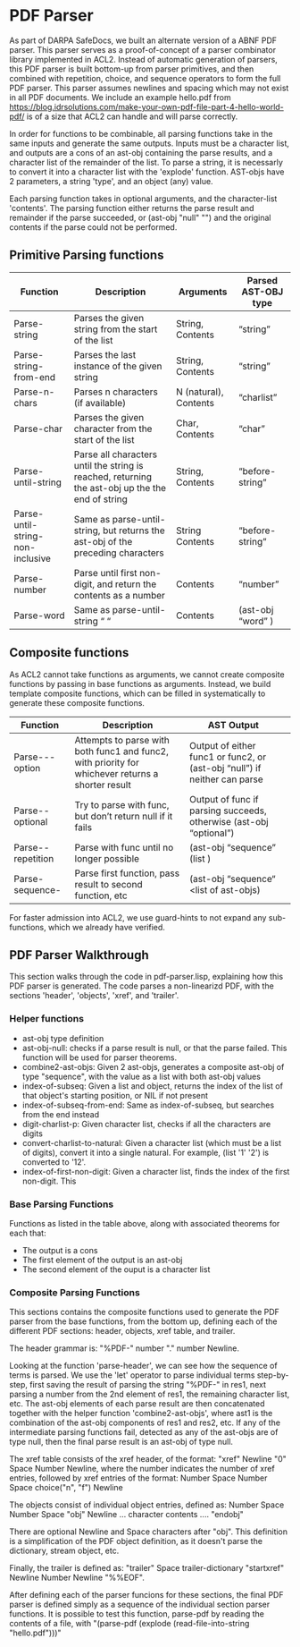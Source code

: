 # PDF Parser

As part of DARPA SafeDocs, we built an alternate version of a ABNF PDF parser. This parser serves as a proof-of-concept of a parser combinator library implemented in ACL2. Instead of automatic generation of parsers, this PDF parser is built bottom-up from parser primitives, and then combined with repetition, choice, and sequence operators to form the full PDF parser. This parser assumes newlines and spacing which may not exist in all PDF documents. We include an example hello.pdf from https://blog.idrsolutions.com/make-your-own-pdf-file-part-4-hello-world-pdf/ is of a size that ACL2 can handle and will parse correctly. 

In order for functions to be combinable, all parsing functions take in the same inputs and generate the same outputs. Inputs must be a character list, and outputs are a cons of an ast-obj containing the parse results, and a character list of the remainder of the list. To parse a string, it is necessarly to convert it into a character list with the 'explode' function. AST-objs have 2 parameters, a string 'type', and an object (any) value. 

Each parsing function takes in optional arguments, and the character-list 'contents'. The parsing function either returns the parse result and remainder if the parse succeeded, or (ast-obj "null" "") and the original contents if the parse could not be performed.

## Primitive Parsing functions

|     Function                            |     Description                                                                                             |     Arguments           |     Parsed AST-OBJ type                                         |
|-----------------------------------------|-------------------------------------------------------------------------------------------------------------|-------------------------|-----------------------------------------------------------------|
|     Parse-string                        |     Parses the given string from the start of the list                                                      |     String, Contents    |     “string” <string>                                           |
|     Parse-string-from-end               |     Parses the last instance of the given string                                                            |     String, Contents    |     “string” <string>                                           |
|     Parse-n-chars                       |     Parses n characters (if available)                                                                      |     N (natural), Contents         |     “charlist” <character-list>                                 |
|     Parse-char                          |     Parses the given character from the start of the list                                                   |     Char, Contents      |     “char” <character>                                          |
|     Parse-until-string                  |     Parse all characters until the string is reached,   returning the ast-obj up the the end of string      |     String, Contents    |     “before-string” <preceding chars including string>          |
|     Parse-until-string-non-inclusive    |     Same as parse-until-string, but returns the ast-obj of the   preceding characters                       |     String Contents     |     “before-string” <preceding chars not including   string>    |
|     Parse-number                        |     Parse until first non-digit, and return the contents as a   number                                      |     Contents            |     “number” <number>                                           |
|     Parse-word                          |     Same as parse-until-string “ “                                                                          |     Contents            |     (ast-obj “word” <output>)                                   |


## Composite functions

As ACL2 cannot take functions as arguments, we cannot create composite functions by passing in base functions as arguments. Instead, we build template composite functions, which can be filled in systematically to generate these composite functions.



|     Function                        |     Description                                                                                              |     AST Output                                                                     |   |
|-------------------------------------|--------------------------------------------------------------------------------------------------------------|------------------------------------------------------------------------------------|---|
|     Parse-<func1>-<func2>-option    |     Attempts   to parse with both func1 and func2, with priority for whichever returns a   shorter result    |     Output of   either func1 or func2, or (ast-obj “null”) if neither can parse    |   |
|     Parse-<func>-optional           |     Try to   parse with func, but don’t return null if it fails                                              |     Output of   func if parsing succeeds, otherwise (ast-obj “optional”)           |   |
|     Parse-<func>-repetition         |     Parse   with func until no longer possible                                                               |     (ast-obj “sequence”   (list <parse-results>)                                   |   |
|     Parse-sequence-<funccnames>     |     Parse   first function, pass result to second function, etc                                              |     (ast-obj   “sequence“ <list of ast-objs)                                       |   |

For faster admission into ACL2, we use guard-hints to not expand any sub-functions, which we already have verified.

## PDF Parser Walkthrough

This section walks through the code in pdf-parser.lisp, explaining how this PDF parser is generated. The code parses a non-linearizd PDF, with the sections 'header', 'objects', 'xref', and 'trailer'. 

### Helper functions

- ast-obj type definition
- ast-obj-null: checks if a parse result is null, or that the parse failed. This function will be used for parser theorems. 
- combine2-ast-objs: Given 2 ast-objs, generates a composite ast-obj of type "sequence", with the value as a list with both ast-obj values
- index-of-subseq: Given a list and object, returns the index of the list of that object's starting position, or NIL if not present
- index-of-subseq-from-end: Same as index-of-subseq, but searches from the end instead
- digit-charlist-p: Given character list, checks if all the characters are digits
- convert-charlist-to-natural: Given a character list (which must be a list of digits), convert it into a single natural. For example, (list '1' '2') is converted to '12'. 
- index-of-first-non-digit: Given a character list, finds the index of the first non-digit. This 

### Base Parsing Functions

Functions as listed in the table above, along with associated theorems for each that:
- The output is a cons
- The first element of the output is an ast-obj
- The second element of the ouput is a character list

### Composite Parsing Functions

This sections contains the composite functions used to generate the PDF parser from the base functions, from the bottom up, defining each of the different PDF sections: header, objects, xref table, and trailer.

The header grammar is: "%PDF-" number "." number Newline. 

Looking at the function 'parse-header', we can see how the sequence of terms is parsed. We use the 'let' operator to parse individual terms step-by-step, first saving the result of parsing the string "%PDF-" in res1, next parsing a number from the 2nd element of res1, the remaining character list, etc. The ast-obj elements of each parse result are then concatenated together with the helper function 'combine2-ast-objs', where ast1 is the combination of the ast-obj components of res1 and res2, etc. If any of the intermediate parsing functions fail, detected as any of the ast-objs are of type null, then the final parse result is an ast-obj of type null.

The xref table consists of the xref header, of the format: "xref" Newline "0" Space Number Newline, where the number indicates the number of xref entries, followed by xref entries of the format: Number Space Number Space choice("n", "f") Newline

The objects consist of individual object entries, defined as: Number Space Number Space "obj" Newline
... character contents .... "endobj"

There are optional Newline and Space characters after "obj". This definition is a simplification of the PDF object definition, as it doesn't parse the dictionary, stream object, etc. 

Finally, the trailer is defined as: "trailer" Space trailer-dictionary "startxref" Newline Number Newline "%%EOF".  

After defining each of the parser funcions for these sections, the final PDF parser is defined simply as a sequence of the individual section parser functions. It is possible to test this function, parse-pdf by reading the contents of a file, with "(parse-pdf (explode  (read-file-into-string "hello.pdf")))" 